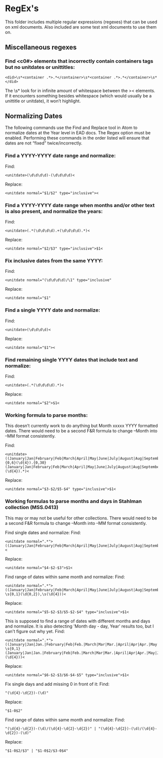 # RegEx's

This folder includes multiple regular expressions (regexes) that can be used on xml documents. Also included are some test xml documents to use them on.

## Miscellaneous regexes

### Find <c0#> elements that incorrectly contain containers tags but no unitdates or unittitles:
```
<did>\s*<container .*>.*</container>\s*<container .*>.*</container>\s*</did>
```
The \s* look for in infinite amount of whitespace between the >< elements. If it encounters something besides whitespace (which would usually be a unittitle or unitdate), it won’t highlight.

## Normalizing Dates
The following commands use the Find and Replace tool in Atom to normalize dates at the Year level in EAD docs. The Regex option must be enabled. Performing these commands in the order listed will ensure that dates are not “fixed” twice/incorrectly.

### Find a YYYY-YYYY date range and normalize:

Find:
```
<unitdate>(\d\d\d\d)-(\d\d\d\d)<
```
Replace:
```
<unitdate normal="$1/$2" type="inclusive"><
```

### Find a YYYY-YYYY date range when months and/or other text is also present, and normalize the years:

Find:
```
<unitdate>(.*(\d\d\d\d).+(\d\d\d\d).*)<
```
Replace:
```
<unitdate normal="$2/$3" type="inclusive">$1<
```

### Fix inclusive dates from the same YYYY:

Find:
```
<unitdate normal="(\d\d\d\d)/\1" type="inclusive"
```
Replace:
```
<unitdate normal="$1"
```

### Find a single YYYY date and normalize:

Find:
```
<unitdate>(\d\d\d\d)<
```
Replace:
```
<unitdate normal="$1"><
```

### Find remaining single YYYY dates that include text and normalize:

Find:
```
<unitdate>(.*(\d\d\d\d).*)<
```
Replace:
```
<unitdate normal="$2">$1<
```

### Working formula to parse months:
This doesn’t currently work to do anything but Month xxxxx YYYY formatted dates. There would need to be a second F&R formula to change –Month into –MM format consistently.

Find:
```
<unitdate>((January|Jan|February|Feb|March|April|May|June|July|August|Aug|September|Sept|October|Oct|November|Nov|December|Dec).{0,6}(\d{4}).{0,30}(January|Jan|February|Feb|March|April|May|June|July|August|Aug|September|Sept|October|Oct|November|Nov|December|Dec).*(\d{4}).*)<
```
Replace:
```
<unitdate normal="$3-$2/$5-$4" type="inclusive">$1<
```

### Working formulas to parse months and days in Stahlman collection (MSS.0413)
This may or may not be useful for other collections. There would need to be a second F&R formula to change –Month into –MM format consistently.

Find single dates and normalize:
Find:
```
<unitdate normal=".*">((January|Jan|February|Feb|March|April|May|June|July|August|Aug|September|Sept|October|Oct|November|Nov|December|Dec).\s(\d{0,2}),\s(\d{4}))<
```
Replace:
```
<unitdate normal="$4-$2-$3">$1<
```

Find range of dates within same month and normalize:
Find:
```
<unitdate normal=".*">((January|Jan|February|Feb|March|April|May|June|July|August|Aug|September|Sept|October|Oct|November|Nov|December|Dec).\s(\d{0,2})\s{0,1}-\s{0,1}(\d{0,2}),\s(\d{4}))<
```
Replace:
```
<unitdate normal="$5-$2-$3/$5-$2-$4" type="inclusive">$1<
```

This is supposed to find a range of dates with different months and days and normalize. It is also detecting 'Month day - day, Year' results too, but I can't figure out why yet.
Find:
```
<unitdate normal=".*">((January|Jan|Jan.|February|Feb|Feb.|March|Mar|Mar.|April|Apr|Apr.|May|June|Jun||Jun.|July|Jul|Jul.|August|Aug|Aug.|September|Sept|Sept.|October|Oct|Oct.|November|Nov|Nov.|December|Dec|Dec.).\s(\d{0,2})\s{0,1}-\s{0,1}(January|Jan|Jan.|February|Feb|Feb.|March|Mar|Mar.|April|Apr|Apr.|May|June|Jun||Jun.|July|Jul|Jul.|August|Aug|Aug.|September|Sept|Sept.|October|Oct|Oct.|November|Nov|Nov.|December|Dec|Dec.)\s(\d{1,2}),\s{0,1}(\d{4}))<
```
Replace:
```
<unitdate normal="$6-$2-$3/$6-$4-$5" type="inclusive">$1<
```

Fix single days and add missing 0 in front of it:
Find:
```
"(\d{4}-\d{2})-(\d)"
```
Replace:
```
"$1-0$2"
```

Find range of dates within same month and normalize:
Find:
```
"(\d{4}-\d{2})-(\d)/(\d{4}-\d{2}-\d{2})" | "(\d{4}-\d{2})-(\d)/(\d{4}-\d{2})-(\d)"
```
Replace:
```
"$1-0$2/$3" | "$1-0$2/$3-0$4"
```
